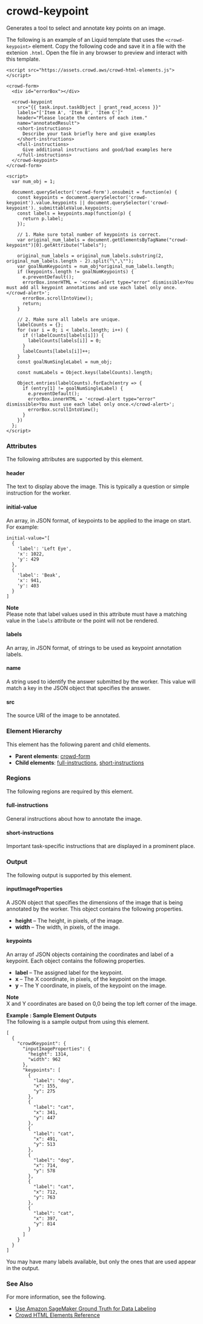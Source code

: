 # crowd\-keypoint<a name="sms-ui-template-crowd-keypoint"></a>

Generates a tool to select and annotate key points on an image\.

The following is an example of an Liquid template that uses the `<crowd-keypoint>` element\. Copy the following code and save it in a file with the extenion `.html`\. Open the file in any browser to preview and interact with this template\. 

```
<script src="https://assets.crowd.aws/crowd-html-elements.js"></script>

<crowd-form>
  <div id="errorBox"></div>
   
  <crowd-keypoint
    src="{{ task.input.taskObject | grant_read_access }}"
    labels="['Item A', 'Item B', 'Item C']"        
    header="Please locate the centers of each item."
    name="annotatedResult">
    <short-instructions>
      Describe your task briefly here and give examples
    </short-instructions>
    <full-instructions>
      Give additional instructions and good/bad examples here
    </full-instructions>   
  </crowd-keypoint>
</crowd-form>

<script>
  var num_obj = 1;

  document.querySelector('crowd-form').onsubmit = function(e) {
    const keypoints = document.querySelector('crowd-keypoint').value.keypoints || document.querySelector('crowd-keypoint')._submittableValue.keypoints;
    const labels = keypoints.map(function(p) {
      return p.label;
    });

    // 1. Make sure total number of keypoints is correct.
    var original_num_labels = document.getElementsByTagName("crowd-keypoint")[0].getAttribute("labels");

    original_num_labels = original_num_labels.substring(2, original_num_labels.length - 2).split("\",\"");
    var goalNumKeypoints = num_obj*original_num_labels.length;
    if (keypoints.length != goalNumKeypoints) {
      e.preventDefault();
      errorBox.innerHTML = '<crowd-alert type="error" dismissible>You must add all keypoint annotations and use each label only once.</crowd-alert>';
      errorBox.scrollIntoView();
      return;
    }

    // 2. Make sure all labels are unique.
    labelCounts = {};
    for (var i = 0; i < labels.length; i++) {
      if (!labelCounts[labels[i]]) {
        labelCounts[labels[i]] = 0;
      }
      labelCounts[labels[i]]++;
    }
    const goalNumSingleLabel = num_obj;

    const numLabels = Object.keys(labelCounts).length;

    Object.entries(labelCounts).forEach(entry => {
      if (entry[1] != goalNumSingleLabel) {
        e.preventDefault();
        errorBox.innerHTML = '<crowd-alert type="error" dismissible>You must use each label only once.</crowd-alert>';
        errorBox.scrollIntoView();
      }
    })
  };
</script>
```

### Attributes<a name="keypoint-attributes"></a>

The following attributes are supported by this element\.

#### header<a name="keypoint-attributes-header"></a>

The text to display above the image\. This is typically a question or simple instruction for the worker\.

#### initial\-value<a name="keypoint-attributes-initial"></a>

An array, in JSON format, of keypoints to be applied to the image on start\. For example:

```
initial-value="[
  {
    'label': 'Left Eye',
    'x': 1022,
    'y': 429
  },
  {
    'label': 'Beak',
    'x': 941,
    'y': 403
  }
]
```

**Note**  
Please note that label values used in this attribute must have a matching value in the `labels` attribute or the point will not be rendered\.

#### labels<a name="keypoint-attributes-labels"></a>

An array, in JSON format, of strings to be used as keypoint annotation labels\.

#### name<a name="keypoint-attributes-name"></a>

A string used to identify the answer submitted by the worker\. This value will match a key in the JSON object that specifies the answer\.

#### src<a name="keypoint-attributes-src"></a>

The source URI of the image to be annotated\.

### Element Hierarchy<a name="keypoint-element-hierarchy"></a>

This element has the following parent and child elements\.
+ **Parent elements**: [crowd\-form](sms-ui-template-crowd-form.md)
+ **Child elements**: [full\-instructions](#keypoint-regions-full-instructions), [short\-instructions](#keypoint-regions-short-instructions)

### Regions<a name="keypoint-regions"></a>

The following regions are required by this element\.

#### full\-instructions<a name="keypoint-regions-full-instructions"></a>

General instructions about how to annotate the image\.

#### short\-instructions<a name="keypoint-regions-short-instructions"></a>

Important task\-specific instructions that are displayed in a prominent place\.

### Output<a name="keypoint-output"></a>

The following output is supported by this element\.

#### inputImageProperties<a name="keypoint-output-inputImageProperties"></a>

A JSON object that specifies the dimensions of the image that is being annotated by the worker\. This object contains the following properties\.
+ **height** – The height, in pixels, of the image\.
+ **width** – The width, in pixels, of the image\.

#### keypoints<a name="keypoint-output-keypoints"></a>

An array of JSON objects containing the coordinates and label of a keypoint\. Each object contains the following properties\.
+ **label** – The assigned label for the keypoint\.
+ **x** – The X coordinate, in pixels, of the keypoint on the image\.
+ **y** – The Y coordinate, in pixels, of the keypoint on the image\.

**Note**  
X and Y coordinates are based on 0,0 being the top left corner of the image\.

**Example : Sample Element Outputs**  
The following is a sample output from using this element\.  

```
[
  {
    "crowdKeypoint": {
      "inputImageProperties": {
        "height": 1314,
        "width": 962
      },
      "keypoints": [
        {
          "label": "dog",
          "x": 155,
          "y": 275
        },
        {
          "label": "cat",
          "x": 341,
          "y": 447
        },
        {
          "label": "cat",
          "x": 491,
          "y": 513
        },
        {
          "label": "dog",
          "x": 714,
          "y": 578
        },
        {
          "label": "cat",
          "x": 712,
          "y": 763
        },
        {
          "label": "cat",
          "x": 397,
          "y": 814
        }
      ]
    }
  }
]
```
You may have many labels available, but only the ones that are used appear in the output\.

### See Also<a name="keypoint-see-also"></a>

For more information, see the following\.
+ [Use Amazon SageMaker Ground Truth for Data Labeling](sms.md)
+ [Crowd HTML Elements Reference](sms-ui-template-reference.md)